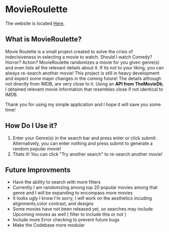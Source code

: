 # MovieRoulette 
  The website is located [Here](https://punjordi.github.io/MovieRoulette/).

## What is MovieRoulette?

  Movie Roulette is a small project created to solve the crisis of indecisiveness in selecting a movie to watch. Should I watch Comedy? Horror? Action? MovieRoulette randomizes a movie for you given genre(s) and even lists all the relevant details about it. If its not to your liking, you can always re-search another movie! This project is still in heavy development and expect some major changes in the coming future! The details although not directly from IMDB, are very close to it. Using an **API from TheMovieDb**, I obtained relevant movie information that resembles close if not identical to IMDB.
  
  Thank you for using my simple application and I hope it will save you some time!
  
 ## How Do I Use it?
 
 1. Enter your Genre(s) in the search bar and press enter or click submit. Alternatively, you can enter nothing and press submit to generate a random popular movie!
 2. Thats it! You can click "Try another search" to re-search another movie!
 
 
 ## Future Improvments
 
 - Have the ability to search with more filters
 - Currently I am randomizing among top 20 popular movies among that genre and I will be expanding to encompass more movies
 - It looks ugly I know I'm sorry, I will work on the aesthetics incuding alignments,color contrast, and designs 
 - Some movies have not been released yet, so searches may include Upcoming movies as well ( filter to include this or not )
 - Include more Error checking to prevent future bugs
 - Make the Codebase more modular 
 



